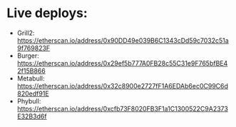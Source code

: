 # Live deploys:
  - Grill2: https://etherscan.io/address/0x90DD49e039B6C1343cDd59c7032c51a9f769823F
  - Burger: https://etherscan.io/address/0x29ef5b777A0FB28c55C31e9F765bfBE42f15B866
  - Metabull: https://etherscan.io/address/0x32c8900e2727fF1A6EDAb6ec0C99C6d820edf91E
  - Phybull: https://etherscan.io/address/0xcfb73F8020FB3F1a1C1300522C9A2373E32B3d6f


